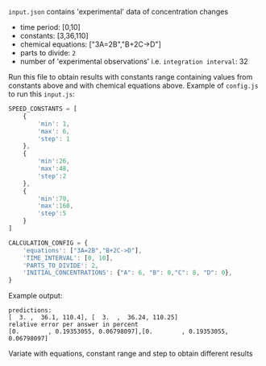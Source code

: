 `input.json` contains 'experimental' data of concentration changes
* time period: [0,10]
* constants: [3,36,110]
* chemical equations: ["3A=2B","B+2C->D"]
* parts to divide: `2`
* number of 'experimental observations' i.e. `integration interval`: 32

Run this file to obtain results with constants range containing values from constants above and with chemical equations above.
Example of `config.js` to run this `input.js`:
```javascript
SPEED_CONSTANTS = [
    {
        'min': 1,
        'max': 6,
        'step': 1
    },
    {
        'min':26,
        'max':48,
        'step':2
    },
    {
        'min':70,
        'max':160,
        'step':5
    }
]

CALCULATION_CONFIG = {
    'equations': ["3A=2B","B+2C->D"],
    'TIME_INTERVAL': [0, 10],
    'PARTS_TO_DIVIDE': 2,
    'INITIAL_CONCENTRATIONS': {"A": 6, "B": 0,"C": 8, "D": 0},
}
```

Example output:
```
predictions:
[  3. ,  36.1, 110.4], [  3.  ,  36.24, 110.25]
relative error per answer in percent
[0.        , 0.19353055, 0.06798097],[0.        , 0.19353055, 0.06798097]
```
Variate with equations, constant range and step to obtain different results